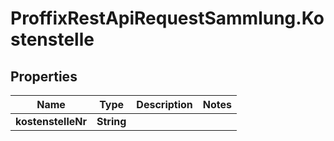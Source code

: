# ProffixRestApiRequestSammlung.Kostenstelle

## Properties
Name | Type | Description | Notes
------------ | ------------- | ------------- | -------------
**kostenstelleNr** | **String** |  | 


